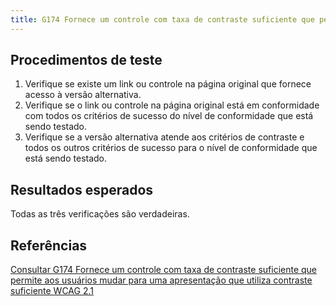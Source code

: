 ```yaml
---
title: G174 Fornece um controle com taxa de contraste suficiente que permite aos usuários mudar para uma apresentação que utiliza contraste suficiente
---
```


## Procedimentos de teste

1. Verifique se existe um link ou controle na página original que fornece acesso à versão alternativa.
2. Verifique se o link ou controle na página original está em conformidade com todos os critérios de sucesso do nível de conformidade que está sendo testado.
3. Verifique se a versão alternativa atende aos critérios de contraste e todos os outros critérios de sucesso para o nível de conformidade que está sendo testado.

## Resultados esperados
Todas as três verificações são verdadeiras.

## Referências
[Consultar G174 Fornece um controle com taxa de contraste suficiente que permite aos usuários mudar para uma apresentação que utiliza contraste suficiente WCAG 2.1](https://www.w3.org/WAI/WCAG22/Techniques/general/G174)